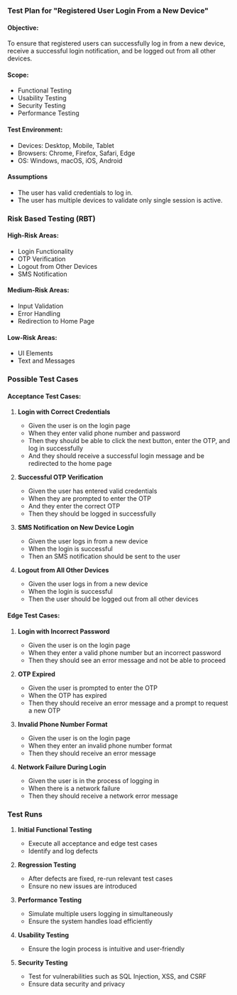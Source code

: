 ### Test Plan for "Registered User Login From a New Device"

#### Objective:
To ensure that registered users can successfully log in from a new device, receive a successful login notification, and be logged out from all other devices.

#### Scope:
- Functional Testing
- Usability Testing
- Security Testing
- Performance Testing

#### Test Environment:
- Devices: Desktop, Mobile, Tablet
- Browsers: Chrome, Firefox, Safari, Edge
- OS: Windows, macOS, iOS, Android

#### Assumptions
- The user has valid credentials to log in.
- The user has multiple devices to validate only single session is active.


### Risk Based Testing (RBT)

#### High-Risk Areas:
- Login Functionality
- OTP Verification
- Logout from Other Devices
- SMS Notification

#### Medium-Risk Areas:
- Input Validation
- Error Handling
- Redirection to Home Page

#### Low-Risk Areas:
- UI Elements
- Text and Messages

### Possible Test Cases

#### Acceptance Test Cases:
1. **Login with Correct Credentials**
   - Given the user is on the login page
   - When they enter valid phone number and password
   - Then they should be able to click the next button, enter the OTP, and log in successfully
   - And they should receive a successful login message and be redirected to the home page

2. **Successful OTP Verification**
   - Given the user has entered valid credentials
   - When they are prompted to enter the OTP
   - And they enter the correct OTP
   - Then they should be logged in successfully

3. **SMS Notification on New Device Login**
   - Given the user logs in from a new device
   - When the login is successful
   - Then an SMS notification should be sent to the user

4. **Logout from All Other Devices**
   - Given the user logs in from a new device
   - When the login is successful
   - Then the user should be logged out from all other devices

#### Edge Test Cases:
1. **Login with Incorrect Password**
   - Given the user is on the login page
   - When they enter a valid phone number but an incorrect password
   - Then they should see an error message and not be able to proceed

2. **OTP Expired**
   - Given the user is prompted to enter the OTP
   - When the OTP has expired
   - Then they should receive an error message and a prompt to request a new OTP

3. **Invalid Phone Number Format**
   - Given the user is on the login page
   - When they enter an invalid phone number format
   - Then they should receive an error message

4. **Network Failure During Login**
   - Given the user is in the process of logging in
   - When there is a network failure
   - Then they should receive a network error message

### Test Runs
1. **Initial Functional Testing**
   - Execute all acceptance and edge test cases
   - Identify and log defects

2. **Regression Testing**
   - After defects are fixed, re-run relevant test cases
   - Ensure no new issues are introduced

3. **Performance Testing**
   - Simulate multiple users logging in simultaneously
   - Ensure the system handles load efficiently

4. **Usability Testing**
   - Ensure the login process is intuitive and user-friendly

5. **Security Testing**
   - Test for vulnerabilities such as SQL Injection, XSS, and CSRF
   - Ensure data security and privacy